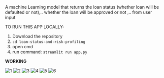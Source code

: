 A machine Learning model that returns the loan status (whether loan will be defaulted or not),.. whether the loan will be approved or not ,.. from user input

TO RUN THIS APP LOCALLY:

1. Download the repository
2. `cd loan-status-and-risk-profiling`
3. open cmd
4. run command: `streamlit run app.py`


**WORKING**

![1](https://github.com/AaroneGeorge/loan-status-and-risk-profiling/assets/96471433/89dfb119-ce73-4f54-92b6-be879a287fd8)
![2](https://github.com/AaroneGeorge/loan-status-and-risk-profiling/assets/96471433/9f6e2ecd-0e5c-444d-a884-7f4fc7971315)
![3](https://github.com/AaroneGeorge/loan-status-and-risk-profiling/assets/96471433/f6dc80d6-c142-4622-8144-c008b5db737c)
![4](https://github.com/AaroneGeorge/loan-status-and-risk-profiling/assets/96471433/7cae7ce9-8766-40a8-b96d-a9fa61443fe3)
![5](https://github.com/AaroneGeorge/loan-status-and-risk-profiling/assets/96471433/2f253711-abd1-4628-b66f-9fd6e23c533a)
![6](https://github.com/AaroneGeorge/loan-status-and-risk-profiling/assets/96471433/ca9285c0-5c10-4772-9eaa-3669d592fc2a)
